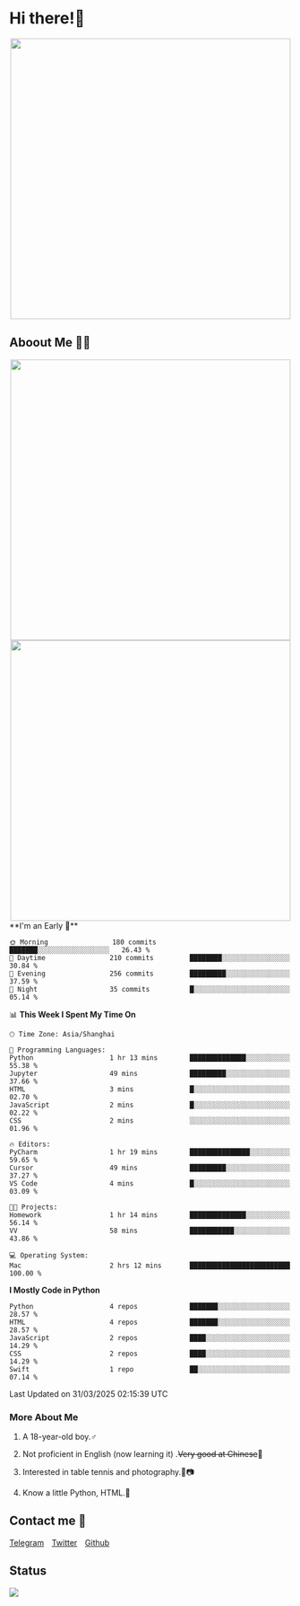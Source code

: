 # Hi there!🎉

<div align=center><img src="https://count.getloli.com/get/@Cicada000?theme=moebooru" width=500px></div>

## Aboout Me 👀💦

<div align=center>
<img src="https://github-readme-stats.vercel.app/api?username=Cicada000&show_icons=true&theme=tokyonight" width=500px>
<br>
<img src="https://github-readme-stats.vercel.app/api/top-langs/?username=Cicada000&show_icons=true&theme=tokyonight&layout=compact" width=500px>
</div>
<!--START_SECTION:waka-->
**I'm an Early 🐤** 

```text
🌞 Morning                180 commits         ███████░░░░░░░░░░░░░░░░░░   26.43 % 
🌆 Daytime                210 commits         ████████░░░░░░░░░░░░░░░░░   30.84 % 
🌃 Evening                256 commits         █████████░░░░░░░░░░░░░░░░   37.59 % 
🌙 Night                  35 commits          █░░░░░░░░░░░░░░░░░░░░░░░░   05.14 % 
```


📊 **This Week I Spent My Time On** 

```text
🕑︎ Time Zone: Asia/Shanghai

💬 Programming Languages: 
Python                   1 hr 13 mins        ██████████████░░░░░░░░░░░   55.38 % 
Jupyter                  49 mins             █████████░░░░░░░░░░░░░░░░   37.66 % 
HTML                     3 mins              █░░░░░░░░░░░░░░░░░░░░░░░░   02.70 % 
JavaScript               2 mins              █░░░░░░░░░░░░░░░░░░░░░░░░   02.22 % 
CSS                      2 mins              ░░░░░░░░░░░░░░░░░░░░░░░░░   01.96 % 

🔥 Editors: 
PyCharm                  1 hr 19 mins        ███████████████░░░░░░░░░░   59.65 % 
Cursor                   49 mins             █████████░░░░░░░░░░░░░░░░   37.27 % 
VS Code                  4 mins              █░░░░░░░░░░░░░░░░░░░░░░░░   03.09 % 

🐱‍💻 Projects: 
Homework                 1 hr 14 mins        ██████████████░░░░░░░░░░░   56.14 % 
VV                       58 mins             ███████████░░░░░░░░░░░░░░   43.86 % 

💻 Operating System: 
Mac                      2 hrs 12 mins       █████████████████████████   100.00 % 
```

**I Mostly Code in Python** 

```text
Python                   4 repos             ███████░░░░░░░░░░░░░░░░░░   28.57 % 
HTML                     4 repos             ███████░░░░░░░░░░░░░░░░░░   28.57 % 
JavaScript               2 repos             ████░░░░░░░░░░░░░░░░░░░░░   14.29 % 
CSS                      2 repos             ████░░░░░░░░░░░░░░░░░░░░░   14.29 % 
Swift                    1 repo              ██░░░░░░░░░░░░░░░░░░░░░░░   07.14 % 
```




 Last Updated on 31/03/2025 02:15:39 UTC
<!--END_SECTION:waka-->

### More About Me

1. A 18-year-old boy.♂

2. Not proficient in English (now learning it) .~~Very good at Chinese~~🤣

3. Interested in table tennis and photography.🏓📷

4. Know a little Python, HTML.🐍


## Contact me 💬

[Telegram](https://t.me/CicadaLYW)&emsp;[Twitter](https://twitter.com/Cicada0001)&emsp;[Github](https://github.com/Cicada000)

## Status
<img src="https://weather-icon.journeyad.repl.co/@hangzhou?v=1" align="left">







